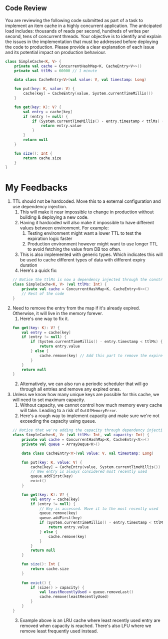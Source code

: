 ## Code Review

You are reviewing the following code submitted as part of a task to implement an item cache in a highly concurrent application. The anticipated load includes: thousands of reads per second, hundreds of writes per second, tens of concurrent threads.
Your objective is to identify and explain the issues in the implementation that must be addressed before deploying the code to production. Please provide a clear explanation of each issue and its potential impact on production behaviour.

```kotlin
class SimpleCache<K, V> {
    private val cache = ConcurrentHashMap<K, CacheEntry<V>>()
    private val ttlMs = 60000 // 1 minute

    data class CacheEntry<V>(val value: V, val timestamp: Long)

    fun put(key: K, value: V) {
        cache[key] = CacheEntry(value, System.currentTimeMillis())
    }

    fun get(key: K): V? {
        val entry = cache[key]
        if (entry != null) {
            if (System.currentTimeMillis() - entry.timestamp < ttlMs) {
                return entry.value
            }
        }
        return null
    }

    fun size(): Int {
        return cache.size
    }
}
```

# My Feedbacks
1. TTL should not be hardcoded. Move this to a external configuration and use dependency injection.
   1. This will make it near impossible to change in production without building & deploying a new code.
   2. Having it hardcoded will also make it impossible to have different values between environment. For example: 
      1. Testing environment might want a lower TTL to test the expiration logic faster
      2. Production environment however might want to use longer TTL to avoid fetching the value from DB too often.
   3. This is also implemented with generic types. Which indicates this will be used to cache different types of data with different expiry duration
   4. Here's a quick fix:
    ```kotlin
   // Notice the ttlMs is now a dependency injected through the constructor 
   class SimpleCache<K, V> (val ttlMs: Int) {
        private val cache = ConcurrentHashMap<K, CacheEntry<V>>()
        // Rest of the code
    }
    ```
2. Need to remove the entry from the map if it's already expired. Otherwise, it will live in the memory forever. 
   1. Here's one way to fix it. 
    ```kotlin
    fun get(key: K): V? {
        val entry = cache[key]
        if (entry != null) {
            if (System.currentTimeMillis() - entry.timestamp < ttlMs) {
                return entry.value
            } else {
                cache.remove(key) // Add this part to remove the expired entry
            }
        }
        return null
    }
    ```
   2. Alternatively, we can also run a periodic scheduler that will go through all entries and remove any expired ones.  
3. Unless we know how many unique keys are possible for this cache, we will need to set maximum capacity.
   1. Without capacity, we cannot control how much memory every cache will take. Leading to a risk of `OutOfMemoryError`. 
   2. Here's a rough way to implement capacity and make sure we're not exceeding the capacity using queue.
    ```kotlin
   // Notice that we're adding the capacity through dependency injection as well
    class SimpleCache<K, V> (val ttlMs: Int, val capacity: Int) {
        private val cache = ConcurrentHashMap<K, CacheEntry<V>>()
        private val queue = ArrayDeque<K>()
    
        data class CacheEntry<V>(val value: V, val timestamp: Long)
    
        fun put(key: K, value: V) {
            cache[key] = CacheEntry(value, System.currentTimeMillis())
            // New entry is always considered most recently used
            queue.addFirst(key)
            evict()
        }
    
        fun get(key: K): V? {
            val entry = cache[key]
            if (entry != null) {
                // Key is accessed. Move it to the most recently used
                queue.remove(key)
                queue.addFirst(key)
                if (System.currentTimeMillis() - entry.timestamp < ttlMs) {
                    return entry.value
                } else {
                    cache.remove(key)
                }
            }
            return null
        }
    
        fun size(): Int {
            return cache.size
        }
        
        fun evict() {
            if (size() > capacity) {
                val leastRecentlyUsed = queue.removeLast()
                cache.remove(leastRecentlyUsed)
            }
        }
    }
    ```
   3. Example above is an LRU cache where least recently used entry are removed when capacity is reached. There's also LFU where we remove least frequently used instead.